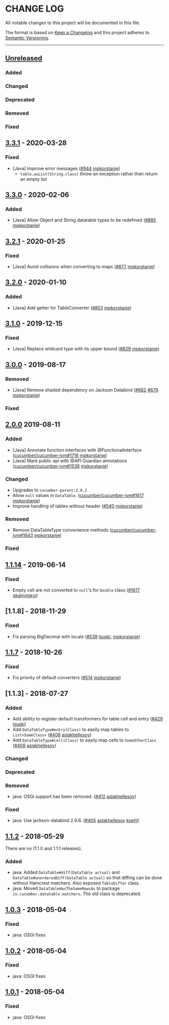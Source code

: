 # CHANGE LOG
All notable changes to this project will be documented in this file.

The format is based on [Keep a Changelog](http://keepachangelog.com/)
and this project adheres to [Semantic Versioning](http://semver.org/).

----
## [Unreleased]

### Added

### Changed

### Deprecated

### Removed

### Fixed

## [3.3.1] - 2020-03-28

### Fixed
 * [Java] Improve error messages
    ([#944](https://github.com/cucumber/cucumber/pull/944)
      [mpkorstanje])     
      - `table.asList(String.class)` throw an exception rather then return an empty list   

## [3.3.0] - 2020-02-06

### Added
 * [Java] Allow Object and String datatable types to be redefined
    ([#885](https://github.com/cucumber/cucumber/pull/885)
     [mpkorstanje])

## [3.2.1] - 2020-01-25

### Fixed
 * [Java] Avoid collisions when converting to maps
     ([#877](https://github.com/cucumber/cucumber/pull/877)
     [mpkorstanje])

## [3.2.0] - 2020-01-10

### Added
 * [Java] Add getter for TableConverter
     ([#853](https://github.com/cucumber/cucumber/pull/853)
     [mpkorstanje])

## [3.1.0] - 2019-12-15

### Fixed
 * [Java] Replace wildcard type with its upper bound
    ([#829](https://github.com/cucumber/cucumber/pull/829)
    [mpkorstanje])

## [3.0.0] - 2019-08-17

### Removed
 * [Java] Remove shaded dependency on Jackson Databind
    ([#682](https://github.com/cucumber/cucumber/pull/682)
    [#679](https://github.com/cucumber/cucumber/issues/679)
    [mpkorstanje])
### Fixed

## [2.0.0] 2019-08-11

### Added
* [Java] Annotate function interfaces with @FunctionalInterface
    ([cucumber/cucumber-jvm#1716](https://github.com/cucumber/cucumber-jvm/issues/1716)
    [mpkorstanje])
* [Java] Mark public api with @API Guardian annotations
    ([cucumber/cucumber-jvm#1536](https://github.com/cucumber/cucumber-jvm/issues/1536)
    [mpkorstanje])        

### Changed
 * Upgrades to `cucumber-parent:2.0.2`
 * Allow `null` values in `DataTable`.
     ([cucumber/cucumber-jvm#1617](https://github.com/cucumber/cucumber-jvm/issues/1617)
     [mpkorstanje])        
 * Improve handling of tables without header ([#540](https://github.com/cucumber/cucumber/pull/540) [mpkorstanje])

### Removed
 * Remove DataTableType convenience methods
     ([cucumber/cucumber-jvm#1643](https://github.com/cucumber/cucumber-jvm/issues/1643)
     [mpkorstanje])    

### Fixed

## [1.1.14] - 2019-06-14

### Fixed
 *  Empty cell are not converted to `null`'s for `Double` class
        ([#1617](https://github.com/cucumber/cucumber-jvm/issues/1617) [gkalnytskyi])

## [1.1.8] - 2018-11-29

### Fixed
* Fix parsing BigDecimal with locale ([#539](https://github.com/cucumber/cucumber/pull/539) [lsuski], [mpkorstanje])

## [1.1.7] - 2018-10-26

### Fixed
* Fix priority of default converters
  ([#514](https://github.com/cucumber/cucumber/pull/514)
   [mpkorstanje])

## [1.1.3] - 2018-07-27

### Added
* Add ability to register default transformers for table cell and entry
  ([#429](https://github.com/cucumber/cucumber/pull/429)
   [lsuski])
* Add `DataTableType#entry(Class)` to easily map tables to `List<SomeClass>`
  ([#408](https://github.com/cucumber/cucumber/pull/408)
   [aslakhellesoy])
* Add `DataTableType#cell(Class)` to easily map cells to `SomeOtherClass`
  ([#408](https://github.com/cucumber/cucumber/pull/408)
   [aslakhellesoy])

### Changed

### Deprecated

### Removed
* java: OSGi support has been removed.
  ([#412](https://github.com/cucumber/cucumber/issues/412)
   [aslakhellesoy])

### Fixed

* java: Use jackson-databind 2.9.6.
  ([#405](https://github.com/cucumber/cucumber/issues/405)
   [aslakhellesoy]
   [kuehl])

## [1.1.2] - 2018-05-29

There are no (1.1.0 and 1.1.1 releases).

### Added

* java: Added `DataTable#diff(DataTable actual)` and `DataTable#unorderedDiff(DataTable actual)`
  so that diffing can be done without Hamcrest matchers. Also exposed `TableDiffer` class.
* java: Moved `DataTableHasTheSameRowsAs` to package `io.cucumber.datatable.matchers`. The old class is
  deprecated.

## [1.0.3] - 2018-05-04

### Fixed

* java: OSGI fixes

## [1.0.2] - 2018-05-04

### Fixed

* java: OSGI fixes

## [1.0.1] - 2018-05-04

### Fixed

* java: OSGI fixes

<!-- Releases -->
[Unreleased]: https://github.com/cucumber/cucumber/compare/datatable/v3.3.1...master
[3.3.1]:      https://github.com/cucumber/cucumber/compare/datatable/v3.3.0...datatable/v3.3.1
[3.3.0]:      https://github.com/cucumber/cucumber/compare/datatable/v3.2.1...datatable/v3.3.0
[3.2.1]:      https://github.com/cucumber/cucumber/compare/datatable/v3.2.0...datatable/v3.2.1
[3.2.0]:      https://github.com/cucumber/cucumber/compare/datatable/v3.1.0...datatable/v3.2.0
[3.1.0]:      https://github.com/cucumber/cucumber/compare/datatable/v3.0.0...datatable/v3.1.0
[3.0.0]:      https://github.com/cucumber/cucumber/compare/datatable/v2.0.0...datatable/v3.0.0
[2.0.0]:      https://github.com/cucumber/cucumber/compare/datatable/v1.1.14...datatable/v2.0.0
[1.1.14]:     https://github.com/cucumber/cucumber/compare/datatable-v1.1.7...datatable/v1.1.14
[1.1.7]:      https://github.com/cucumber/cucumber/compare/datatable-v1.1.2...datatable-v1.1.7
[1.1.2]:      https://github.com/cucumber/cucumber/compare/datatable-v1.0.3...datatable-v1.1.2
[1.0.3]:      https://github.com/cucumber/cucumber/compare/datatable-v1.0.2...datatable-v1.0.3
[1.0.2]:      https://github.com/cucumber/cucumber/compare/datatable-v1.0.1...datatable-v1.0.2
[1.0.1]:      https://github.com/cucumber/cucumber/compare/datatable-v1.0.0...datatable-v1.0.1
[1.0.0]:      https://github.com/cucumber/cucumber/releases/tag/datatable-v1.0.0

<!-- Contributors in alphabetical order -->
[aslakhellesoy]:    https://github.com/aslakhellesoy
[gkalnytskyi]:      https://github.com/gkalnytskyi
[kuehl]:            https://github.com/kuehl
[lsuski]:           https://github.com/lsuski
[mpkorstanje]:      https://github.com/mpkorstanje
